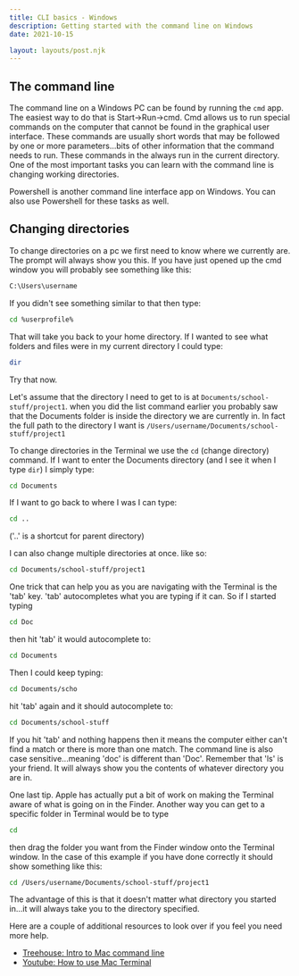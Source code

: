 ```yaml
---
title: CLI basics - Windows
description: Getting started with the command line on Windows
date: 2021-10-15

layout: layouts/post.njk
---
```


## The command line

The command line on a Windows PC can be found by running the `cmd` app. The easiest way to do that is Start->Run->cmd. Cmd allows us to run special commands on the computer that cannot be found in the graphical user interface. These commands are usually short words that may be followed by one or more parameters...bits of other information that the command needs to run. These commands in the always run in the current directory. One of the most important tasks you can learn with the command line is changing working directories.

Powershell is another command line interface app on Windows. You can also use Powershell for these tasks as well.

## Changing directories

To change directories on a pc we first need to know where we currently are. The prompt will always show you this. If you have just opened up the cmd window you will probably see something like this:

```bash
C:\Users\username
```

If you didn't see something similar to that then type:

```bash
cd %userprofile%
```

That will take you back to your home directory. If I wanted to see what folders and files were in my current directory I could type:

```bash
dir
```

Try that now.

Let's assume that the directory I need to get to is at `Documents/school-stuff/project1`. when you did the list command earlier you probably saw that the Documents folder is inside the directory we are currently in. In fact the full path to the directory I want is `/Users/username/Documents/school-stuff/project1`

To change directories in the Terminal we use the `cd` (change directory) command. If I want to enter the Documents directory (and I see it when I type `dir`) I simply type:

```bash
cd Documents
```

If I want to go back to where I was I can type:

```bash
cd ..
```

('..' is a shortcut for parent directory)

I can also change multiple directories at once. like so:

```bash
cd Documents/school-stuff/project1
```

One trick that can help you as you are navigating with the Terminal is the 'tab' key. 'tab' autocompletes what you are typing if it can. So if I started typing

```bash
cd Doc
```

then hit 'tab' it would autocomplete to:

```bash
cd Documents
```

Then I could keep typing:

```bash
cd Documents/scho
```

hit 'tab' again and it should autocomplete to:

```bash
cd Documents/school-stuff
```

If you hit 'tab' and nothing happens then it means the computer either can't find a match or there is more than one match. The command line is also case sensitive...meaning 'doc' is different than 'Doc'. Remember that 'ls' is your friend. It will always show you the contents of whatever directory you are in.

One last tip. Apple has actually put a bit of work on making the Terminal aware of what is going on in the Finder. Another way you can get to a specific folder in Terminal would be to type

```bash
cd
```

then drag the folder you want from the Finder window onto the Terminal window. In the case of this example if you have done correctly it should show something like this:

```bash
cd /Users/username/Documents/school-stuff/project1
```

The advantage of this is that it doesn't matter what directory you started in...it will always take you to the directory specified.

Here are a couple of additional resources to look over if you feel you need more help.

- [Treehouse: Intro to Mac command line](http://blog.teamtreehouse.com/introduction-to-the-mac-os-x-command-line)
- [Youtube: How to use Mac Terminal](https://www.youtube.com/watch?v=I65C4ZXK4ek)
